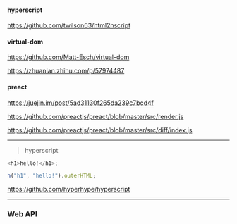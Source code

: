 #### hyperscript

https://github.com/twilson63/html2hscript

#### virtual-dom

https://github.com/Matt-Esch/virtual-dom

https://zhuanlan.zhihu.com/p/57974487

#### preact

https://juejin.im/post/5ad31130f265da239c7bcd4f

https://github.com/preactjs/preact/blob/master/src/render.js

https://github.com/preactjs/preact/blob/master/src/diff/index.js

---

> hyperscript

```js
<h1>hello!</h1>;

h("h1", "hello!").outerHTML;
```

https://github.com/hyperhype/hyperscript

---

### Web API
